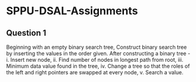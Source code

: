 # SPPU-DSAL-Assignments

## Question 1

Beginning with an empty binary search tree, Construct binary search tree by inserting
the values in the order given. After constructing a binary tree -
i.      Insert new node, 
ii.     Find number of nodes in longest path from root, 
iii.    Minimum data value found in the tree, 
iv.     Change a tree so that the roles of the left and right pointers are swapped at every node, 
v.      Search a value.
